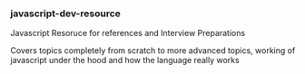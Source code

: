 ### javascript-dev-resource

Javascript Resoruce for references and Interview Preparations

Covers topics completely from scratch to more advanced topics, working of javascript under the hood and how the language really works 
